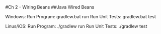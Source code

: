 #Ch 2 - Wiring Beans
##Java Wired Beans

Windows:
Run Program:	gradlew.bat run 
Run Unit Tests:		gradlew.bat test


Linus/iOS:
Run Program:	./gradlew run
Run Unit Tests:		./gradlew test
